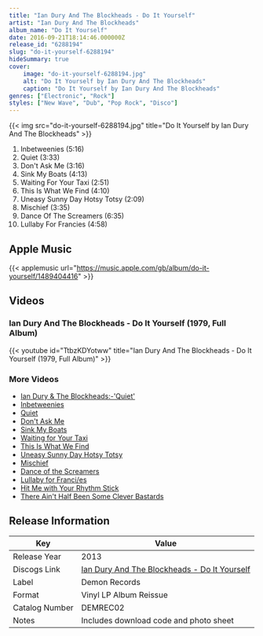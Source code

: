 ```yaml
---
title: "Ian Dury And The Blockheads - Do It Yourself"
artist: "Ian Dury And The Blockheads"
album_name: "Do It Yourself"
date: 2016-09-21T18:14:46.000000Z
release_id: "6288194"
slug: "do-it-yourself-6288194"
hideSummary: true
cover:
    image: "do-it-yourself-6288194.jpg"
    alt: "Do It Yourself by Ian Dury And The Blockheads"
    caption: "Do It Yourself by Ian Dury And The Blockheads"
genres: ["Electronic", "Rock"]
styles: ["New Wave", "Dub", "Pop Rock", "Disco"]
---
```


{{< img src="do-it-yourself-6288194.jpg" title="Do It Yourself by Ian Dury And The Blockheads" >}}

<!-- section break -->

1. Inbetweenies (5:16)
2. Quiet (3:33)
3. Don't Ask Me (3:16)
4. Sink My Boats (4:13)
5. Waiting For Your Taxi (2:51)
6. This Is What We Find (4:10)
7. Uneasy Sunny Day Hotsy Totsy (2:09)
8. Mischief (3:35)
9. Dance Of The Screamers (6:35)
10. Lullaby For Francies (4:58)

<!-- section break -->




## Apple Music
{{< applemusic url="https://music.apple.com/gb/album/do-it-yourself/1489404416" >}}





## Videos
### Ian Dury And The Blockheads - Do It Yourself (1979, Full Album)
{{< youtube id="TtbzKDYotww" title="Ian Dury And The Blockheads - Do It Yourself (1979, Full Album)" >}}<br>

### More Videos

- [Ian Dury & The Blockheads:-'Quiet'](https://www.youtube.com/watch?v=vY0Xw7f92dg)
- [Inbetweenies](https://www.youtube.com/watch?v=B-WVf2pwBMY)
- [Quiet](https://www.youtube.com/watch?v=dlh_II_EJO0)
- [Don't Ask Me](https://www.youtube.com/watch?v=isSQIpheFhY)
- [Sink My Boats](https://www.youtube.com/watch?v=xTE5-qM2MR0)
- [Waiting for Your Taxi](https://www.youtube.com/watch?v=EGGq-uorOwc)
- [This Is What We Find](https://www.youtube.com/watch?v=QKoh1J84uCU)
- [Uneasy Sunny Day Hotsy Totsy](https://www.youtube.com/watch?v=q4aswN7D2DQ)
- [Mischief](https://www.youtube.com/watch?v=-rv_sLtKfbE)
- [Dance of the Screamers](https://www.youtube.com/watch?v=vMmvbGMVaQA)
- [Lullaby for Franci/es](https://www.youtube.com/watch?v=t-wNUhAzRZ0)
- [Hit Me with Your Rhythm Stick](https://www.youtube.com/watch?v=RUnQnIrJ3XE)
- [There Ain't Half Been Some Clever Bastards](https://www.youtube.com/watch?v=Q63UoIPZFe0)


## Release Information
|  Key           | Value                                                |
| ---------------| ---------------------------------------------------- |
| Release Year   | 2013                                   |
| Discogs Link   | [Ian Dury And The Blockheads - Do It Yourself](https://www.discogs.com/release/6288194-Ian-Dury-The-Blockheads-Do-It-Yourself) |
| Label          | Demon Records |
| Format         | Vinyl LP Album Reissue |
| Catalog Number | DEMREC02 |
| Notes | Includes download code and photo sheet |